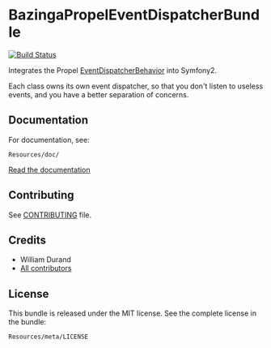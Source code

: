 BazingaPropelEventDispatcherBundle
==================================

[![Build Status](https://secure.travis-ci.org/spyrit/BazingaPropelEventDispatcherBundle.png?branch=master)](http://travis-ci.org/spyrit/BazingaPropelEventDispatcherBundle)

Integrates the Propel
[EventDispatcherBehavior](https://github.com/willdurand/EventDispatcherBehavior)
into Symfony2.

Each class owns its own event dispatcher, so that you don't listen to useless
events, and you have a better separation of concerns.


Documentation
-------------

For documentation, see:

    Resources/doc/

[Read the documentation](https://github.com/willdurand/BazingaPropelEventDispatcherBundle/blob/master/Resources/doc/index.md)


Contributing
------------

See
[CONTRIBUTING](https://github.com/willdurand/BazingaPropelEventDispatcherBundle/blob/master/CONTRIBUTING.md)
file.


Credits
-------

* William Durand
* [All contributors](https://github.com/willdurand/BazingaPropelEventDispatcherBundle/contributors)


License
-------

This bundle is released under the MIT license. See the complete license in the
bundle:

    Resources/meta/LICENSE
